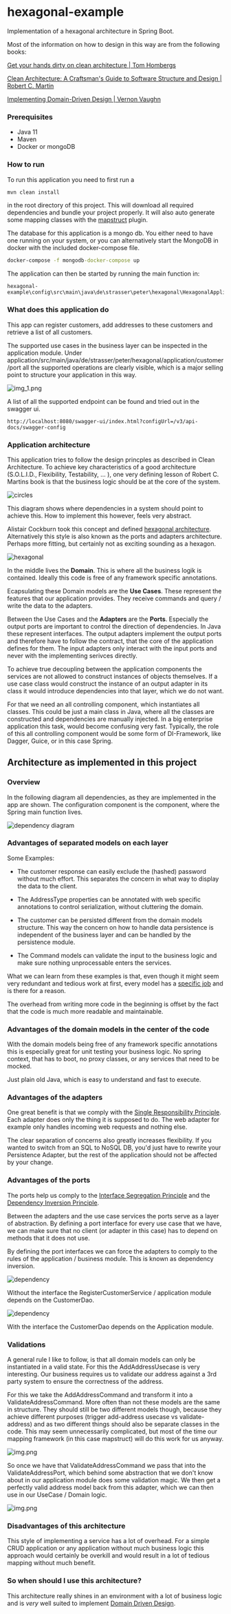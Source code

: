 # hexagonal-example

Implementation of a hexagonal architecture in Spring Boot.

Most of the information on how to design in this way are from the following books:

[Get your hands dirty on clean architecture | Tom Hombergs](https://www.amazon.com/-/de/dp/B07YFS3DNF/ref=sr_1_1?__mk_de_DE=%C3%85M%C3%85%C5%BD%C3%95%C3%91&crid=2O6UP5K38LQV0&dchild=1&keywords=get+your+hands+dirty+on+clean+architecture&qid=1618151902&sprefix=get+your+hands+di%2Caps%2C225&sr=8-1)

[Clean Architecture: A Craftsman's Guide to Software Structure and Design | Robert C. Martin](https://www.amazon.com/-/de/dp/0134494164/ref=sr_1_1?__mk_de_DE=%C3%85M%C3%85%C5%BD%C3%95%C3%91&crid=263B083Z6653Y&dchild=1&keywords=clean+architecture&qid=1618151952&sprefix=clean+archi%2Caps%2C243&sr=8-1)

[Implementing Domain-Driven Design | Vernon Vaughn](https://www.amazon.com/-/de/dp/B00BCLEBN8/ref=sr_1_1?__mk_de_DE=%C3%85M%C3%85%C5%BD%C3%95%C3%91&crid=E6QQJD59WB0U&dchild=1&keywords=implementing+domain-driven+design&qid=1618152014&sprefix=implementing+d%2Caps%2C237&sr=8-1)

### Prerequisites

* Java 11
* Maven
* Docker or mongoDB

### How to run

To run this application you need to first run a

```cmd
mvn clean install
```

in the root directory of this project. This will download all required dependencies and bundle your
project properly. It will also auto generate some mapping classes with
the [mapstruct](https://mapstruct.org/) plugin.

The database for this application is a mongo db. You either need to have one running on your system,
or you can alternatively start the MongoDB in docker with the included docker-compose file.

```cmd
docker-compose -f mongodb-docker-compose up
```

The application can then be started by running the main function in:

```
hexagonal-example\config\src\main\java\de\strasser\peter\hexagonal\HexagonalApplication.java
```

### What does this application do

This app can register customers, add addresses to these customers and retrieve a list of all
customers.

The supported use cases in the business layer can be inspected in the application module. Under
application/src/main/java/de/strasser/peter/hexagonal/application/customer/port all the supported
operations are clearly visible, which is a major selling point to structure your application in this
way.

![img_1.png](documentation/ports.png)

A list of all the supported endpoint can be found and tried out in the swagger ui.

```
http://localhost:8080/swagger-ui/index.html?configUrl=/v3/api-docs/swagger-config
```

### Application architecture

This application tries to follow the design princples as described in Clean Architecture. To achieve
key characteristics of a good architecture (S.O.L.I.D., Flexibility, Testability, ... ), one very
defining lesson of Robert C. Martins book is that the business logic should be at the core of the
system.

![circles](documentation/circles.png)

This diagram shows where dependencies in a system should point to achieve this. How to implement
this however, feels very abstract.

Alistair Cockburn took this concept and
defined [hexagonal architecture](https://en.wikipedia.org/wiki/Hexagonal_architecture_(software)).
Alternatively this style is also known as the ports and adapters architecture. Perhaps more fitting,
but certainly not as exciting sounding as a hexagon.

![hexagonal](documentation/Hexagonal.png)

In the middle lives the **Domain**. This is where all the business logik is contained. Ideally this
code is free of any framework specific annotations.

Ecapsulating these Domain models are the **Use Cases**. These represent the features that our
application provides. They receive commands and query / write the data to the adapters.

Between the Use Cases and the **Adapters** are the **Ports**. Especially the output ports are
important to control the direction of dependencies. In Java these represent interfaces. The output
adapters implement the output ports and therefore have to follow the contract, that the core of the
application defines for them. The input adapters only interact with the input ports and never with
the implementing serivces directly.

To achieve true decoupling between the application components the services are not allowed to
construct instances of objects themselves. If a use case class would construct the instance of an
output adapter in its class it would introduce dependencies into that layer, which we do not want.

For that we need an all controlling component, which instantiates all classes. This could be just a
main class in Java, where all the classes are constructed and dependencies are manually injected. In
a big enterprise application this task, would become confusing very fast. Typically, the role of
this all controlling component would be some form of DI-Framework, like Dagger, Guice, or in this
case Spring.

## Architecture as implemented in this project

### Overview

In the following diagram all dependencies, as they are implemented in the app are shown. The
configuration component is the component, where the Spring main function lives.

![dependency diagram](documentation/dependencies.png)

### Advantages of separated models on each layer

Some Examples:

- The customer response can easily exclude the (hashed) password without much effort. This separates
  the concern in what way to display the data to the client.


- The AddressType properties can be annotated with web specific annotations to control
  serialization, without cluttering the domain.


- The customer can be persisted different from the domain models structure. This way the concern on
  how to handle data persistence is independent of the business layer and can be handled by the
  persistence module.


- The Command models can validate the input to the business logic and make sure nothing
  unprocessable enters the services.

What we can learn from these examples is that, even though it might seem very redundant and tedious
work at first, every model has
a [specific job](https://en.wikipedia.org/wiki/Single-responsibility_principle) and is there for a
reason.

The overhead from writing more code in the beginning is offset by the fact that the code is much
more readable and maintainable.

### Advantages of the domain models in the center of the code

With the domain models being free of any framework specific annotations this is especially great for
unit testing your business logic. No spring context, that has to boot, no proxy classes, or any
services that need to be mocked.

Just plain old Java, which is easy to understand and fast to execute.

### Advantages of the adapters

One great benefit is that we comply with
the [Single Responsibility Principle](https://en.wikipedia.org/wiki/SOLID). Each adapter does only
the thing it is supposed to do. The web adapter for example only handles incoming web requests and
nothing else.

The clear separation of concerns also greatly increases flexibility. If you wanted to switch from an
SQL to NoSQL DB, you'd just have to rewrite your Persistence Adapter, but the rest of the
application should not be affected by your change.

### Advantages of the ports

The ports help us comply to
the [Interface Segregation Principle](https://en.wikipedia.org/wiki/Interface_segregation_principle)
and
the [Dependency Inversion Principle](https://en.wikipedia.org/wiki/Dependency_inversion_principle).

Between the adapters and the use case services the ports serve as a layer of abstraction. By
defining a port interface for every use case that we have, we can make sure that no client (or
adapter in this case) has to depend on methods that it does not use.

By defining the port interfaces we can force the adapters to comply to the rules of the application
/ business module. This is known as dependency inversion.

![dependency](documentation/dependency.png)

Without the interface the RegisterCustomerService / application module depends on the CustomerDao.

![dependency](documentation/dependency_inversion.png)

With the interface the CustomerDao depends on the Application module.

### Validations

A general rule I like to follow, is that all domain models can only be instantiated in a valid
state. For this the AddAddressUsecase is very interesting. Our business requires us to validate our
address against a 3rd party system to ensure the correctness of the address.

For this we take the AddAddressCommand and transform it into a ValidateAddressCommand. More often
than not these models are the same in structure. They should still be two different models though,
because they achieve different purposes (trigger add-address usecase vs validate-address) and as two
different things should also be separate classes in the code. This may seem unnecessarily
complicated, but most of the time our mapping framework (in this case mapstruct) will do this work
for us anyway.

![img.png](documentation/add-address-commands.png)

So once we have that ValidateAddressCommand we pass that into the ValidateAddressPort, which behind
some abstraction that we don't know about in our application module does some validation magic. We
then get a perfectly valid address model back from this adapter, which we can then use in our
UseCase / Domain logic.

![img.png](documentation/valid-address-port.png)

### Disadvantages of this architecture

This style of implementing a service has a lot of overhead. For a simple CRUD application or any
application without much business logic this approach would certainly be overkill and would result
in a lot of tedious mapping without much benefit.

### So when should I use this architecture?

This architecture really shines in an environment with a lot of business logic and is *very* well
suited to implement [Domain Driven Design](https://de.wikipedia.org/wiki/Domain-driven_Design).
